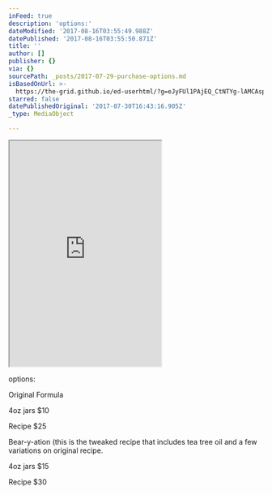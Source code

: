 ```yaml
---
inFeed: true
description: 'options:'
dateModified: '2017-08-16T03:55:49.988Z'
datePublished: '2017-08-16T03:55:50.871Z'
title: ''
author: []
publisher: {}
via: {}
sourcePath: _posts/2017-07-29-purchase-options.md
isBasedOnUrl: >-
  https://the-grid.github.io/ed-userhtml/?g=eJyFUl1PAjEQ_CtNTYg-lAMCAsphoibG-KAJ8ZmU3gLFu2vT3ePj39v74HKg6EvTzuxOdyY7ifSWqVgihhzUTkesOMVMp6sYPpyJMkVi27sAi4VxETi41CYUpNTgK-b0JUbjcac_HIw40wQJKmOhuNHBQsjXRPYuCFCtIZFt41ZB1cdZJEkKLP4UthLTUchrwekk95dredqGXCdyBR4NPFxyTe-CNMXAG_WpTPxbGW8ipZC_JtYg6kUM7EW7uHW173R6w3tkbxpR5vDsS6cn-n_5eF8uwZ2bLj82OYX8lxkrn4_O7BCcf2oF7Ej5e3P8Cqjn73aOmdldWS1ioyRpk4Z8kRGZ9EdkRdlT5hyk6tDQ-pw910abZzFwhmSOTmwuj_wSL6OIzEKuzsRQOW2JldER7CnYyK0sUc7QqTJQ9IlKa9tFAG1lkqAsaW_wodsdD267_X4rtzy3saSlcUlY7ksV43zb857W0iF4TxktRb40lcg_U0z31SJe39Qd37qYLUs
starred: false
datePublishedOriginal: '2017-07-30T16:43:16.905Z'
_type: MediaObject

---
```

<iframe src="https://the-grid.github.io/ed-userhtml/?g=eJx9kMFqwzAMhl_F6JRAE5cVRtniFPoEZYfdXVttHFpsJDVp3n5OUuhtFyE-_b8k_saHQQVv4D5VLJGwgrbRGbbNXFTDjkISJVNCA4JP0b0d7EpBMTkDnUjiL61tSjW6MfjaxbteJXXPB1Cus8QoBh5yqfbzhXXa_r--Vc8TRf9wcqQ4MlIBzgpeIwXkE9JPHM0ONjAEHNlcKfjiY7vZleoWWIrPbanEnm84d1n1sk6_Wb2IM2O05LqFzJ5MchbvKMrv96dLKH_cWWjB" height="445" style=""></iframe>

options:

Original Formula

4oz jars $10

Recipe $25

Bear-y-ation (this is the tweaked recipe that includes tea tree oil and a few variations on original recipe.

4oz jars $15

Recipe $30